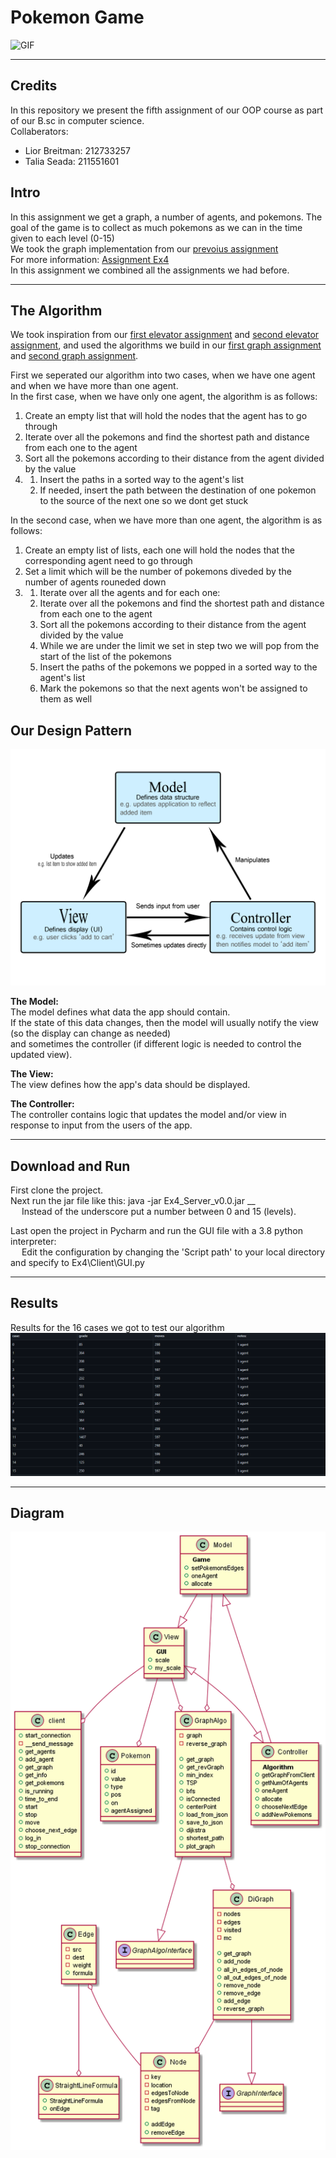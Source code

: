 # Pokemon Game
![GIF](https://github.com/LiorBreitman8234/Ex4_oop/blob/master/Client/picturs/pokemon.gif)

------------------------------------------------
## Credits
In this repository we present the fifth assignment of our OOP course as part of our B.sc in computer science. </br>
Collaberators: </br>
* Lior Breitman: 212733257 </br>
* Talia Seada: 211551601 </br>

## Intro
In this assignment we get a graph, a number of agents, and pokemons. The goal of the game is to collect as much pokemons as we can in the time given to each level (0-15) </br>
We took the graph implementation from our [prevoius assignment](https://github.com/TaliaSeada/Ex3_OOP) </br>
For more information: [Assignment Ex4](https://github.com/benmoshe/OOP_2021/tree/main/Assignments/Ex4) </br>
In this assignment we combined all the assignments we had before.

----------------------------
## The Algorithm 
We took inspiration from our [first elevator assignment](https://github.com/TaliaSeada/Ex0_OOP) and [second elevator assignment](https://github.com/TaliaSeada/Ex1_OOP), 
and used the algorithms we build in our [first graph assignment](https://github.com/LiorBreitman8234/Ex2_oop) and [second graph assignment](https://github.com/TaliaSeada/Ex3_OOP).

First we seperated our algorithm into two cases, when we have one agent and when we have more than one agent.  </br>
In the first case, when we have only one agent, the algorithm is as follows: </br>
1. Create an empty list that will hold the nodes that the agent has to go through </br>
2. Iterate over all the pokemons and find the shortest path and distance from each one to the agent </br>
3. Sort all the pokemons according to their distance from the agent divided by the value </br>
4. 
   1. Insert the paths in a sorted way to the agent's list </br>
   2. If needed, insert the path between the destination of one pokemon to the source of the next one so we dont get stuck </br>


In the second case, when we have more than one agent, the algorithm is as follows: </br>
1. Create an empty list of lists, each one will hold the nodes that the corresponding agent need to go through </br>
2. Set a limit which will be the number of pokemons diveded by the number of agents rouneded down </br>
3. 
   1. Iterate over all the agents and for each one: </br>
   2. Iterate over all the pokemons and find the shortest path and distance from each one to the agent </br>
   3. Sort all the pokemons according to their distance from the agent divided by the value </br>
   4. While we are under the limit we set in step two we will pop from the start of the list of the pokemons </br>
   5. Insert the paths of the pokemons we popped in a sorted way to the agent's list </br>
   6. Mark the pokemons so that the next agents won't be assigned to them as well </br>

## Our Design Pattern 
![MVC](https://github.com/LiorBreitman8234/Ex4_oop/blob/master/Client/picturs/model-view-controller-light-blue.png)

<b> The Model: </b> </br>
The model defines what data the app should contain.</br>
If the state of this data changes, then the model will usually notify the view (so the display can change as needed) </br>
and sometimes the controller (if different logic is needed to control the updated view). </br>

<b> The View: </b> </br>
The view defines how the app's data should be displayed. </br>

<b> The Controller: </b> </br>
The controller contains logic that updates the model and/or view in response to input from the users of the app.

--------------------------------------
## Download and Run </br>
First clone the project. </br>
Next run the jar file like this: java -jar Ex4_Server_v0.0.jar __ </br>
&emsp; Instead of the underscore put a number between 0 and 15 (levels).

Last open the project in Pycharm and run the GUI file with a 3.8 python interpreter: </br>
&emsp; Edit the configuration by changing the 'Script path' to your local directory and specify to Ex4\Client\GUI.py

-----------------
## Results
Results for the 16 cases we got to test our algorithm
![Result](https://github.com/LiorBreitman8234/Ex4_oop/blob/master/Client/picturs/results.png)

------------------------
## Diagram
![Diagram](https://github.com/LiorBreitman8234/Ex4_oop/blob/master/Client/picturs/diagram.png)
